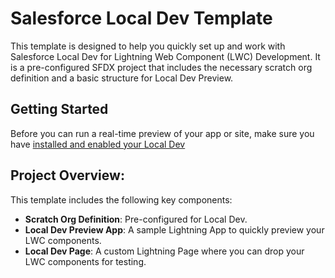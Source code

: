 # Salesforce Local Dev Template
This template is designed to help you quickly set up and work with Salesforce Local Dev for Lightning Web Component (LWC) Development. It is a pre-configured SFDX project that includes the necessary scratch org definition and a basic structure for Local Dev Preview.

## Getting Started
Before you can run a real-time preview of your app or site, make sure you have [installed and enabled your Local Dev](https://developer.salesforce.com/docs/platform/lwc/guide/get-started-test-components.html)

## Project Overview:
This template includes the following key components:
* **Scratch Org Definition**: Pre-configured for Local Dev.
* **Local Dev Preview App**: A sample Lightning App to quickly preview your LWC components.
* **Local Dev Page**: A custom Lightning Page where you can drop your LWC components for testing.
